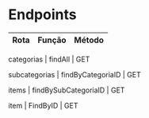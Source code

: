 # Endpoints

Rota | Função | Método |
---- | ------ | ------ |

categorias | findAll | GET

subcategorias | findByCategoriaID | GET

items | findBySubCategoriaID | GET

item | FindByID | GET
